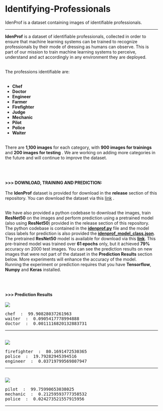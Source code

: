 # Identifying-Professionals
IdenProf is a dataset containing images of identifiable professionals.
<hr>
<b>IdenProf</b> is a dataset of identifiable professionals, collected in order to ensure that machine learning systems can be trained
 to recognize professionals by their mode of dressing as humans can observe. This is part of our mission to train machine learning systems to perceive, understand and act accordingly in any environment they are deployed. <br><br>

  The professions identifiable are: <br><br>

  - <b> Chef </b> <br>
  - <b> Doctor </b> <br>
  - <b> Engineer </b> <br>
  - <b> Farmer </b> <br>
  - <b> Firefighter </b> <br>
  - <b> Judge </b> <br>
  - <b> Mechanic </b> <br>
  - <b> Pilot </b> <br>
  - <b> Police </b> <br>
  - <b> Waiter </b> <br> <br>

  There are <b>1,100 images</b> for each category, with <b>900 images for trainings </b> and <b>200 images for testing</b> . We are working on adding more
   categories in the future and will continue to improve the dataset.
  <br><br> <br> <br>

  <b>>>> DOWNLOAD, TRAINING AND PREDICTION: </b> <br><br>
 The <b>IdenProf</b> dataset is provided for download in the <b>release</b> section of this repository.
 You can download the dataset via this <a href="https://github.com/OlafenwaMoses/IdenProf/releases/" >link</a> . <br><br>

 We have also provided a python codebase to download the images, train <b>ResNet50</b> on the images
  and perform prediction using a pretrained model (also using <b>ResNet50</b>) provided in the release section of this repository.
  The python codebase is contained in the <b><a href="idenprof.py" >idenprof.py</a></b> file and the model class labels for prediction is also provided the 
  <b><a href="idenprof_model_class.json" >idenprof_model_class.json</a></b>. The pretrained <b>ResNet50</b> model is available for download via this 
  <b><a href="https://github.com/OlafenwaMoses/IdenProf/releases/download/v1.0/idenprof_061-0.7933.h5" >link</a></b>. This pre-trained model was trained over **61 epochs** only, but it achieved **79%** accuracy on 2000 test images. You can see the prediction results on new images that were not part of the dataset in the **Prediction Results** section below. More experiments will enhance the accuracy of the model.
<br>
Running the experiment or prediction requires that you have **Tensorflow**, **Numpy** and **Keras** installed.
<br><br> <br> <br>

<b>>>> Prediction Results</b> <br><br>
  <img src="test-images/1.jpg" />
<pre>
chef  :  99.90828037261963
waiter  :  0.0905417778994888
doctor  :  0.0011116820132883731
</pre>

<hr>
<br>

<img src="test-images/2.jpg" />
<pre>
firefighter  :  80.1691472530365
police  :  19.79282945394516
engineer  :  0.03719799569807947
</pre>

<hr>
<br>

<img src="test-images/6.jpg" />
<pre>
pilot  :  99.75990653038025
mechanic  :  0.21259593777358532
police  :  0.024273521557915956
</pre>

<hr>
<br>
